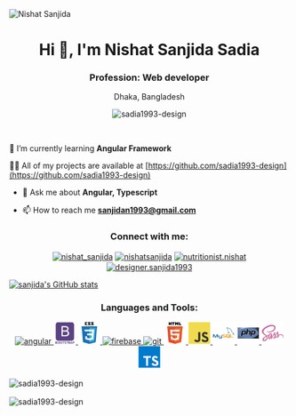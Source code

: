 <img src="https://themefo.net/wp-content/uploads/2021/11/nishatSanjida_webDeveloper.jpg" alt="Nishat Sanjida" width="1400" />
<h1 align="center">Hi 👋, I'm Nishat Sanjida Sadia</h1>
<h3 align="center">Profession: Web developer </h3>
<p align="center">Dhaka, Bangladesh</p>

<p align="center"> <img src="https://komarev.com/ghpvc/?username=sadia1993-design&label=Profile%20views&color=0e75b6&style=flat" alt="sadia1993-design" /> </p> 
<br>
<p align="center">

 🌱 I’m currently learning **Angular Framework**

 👨‍💻 All of my projects are available at [https://github.com/sadia1993-design](https://github.com/sadia1993-design)

- 💬 Ask me about **Angular, Typescript**

- 📫 How to reach me **sanjidan1993@gmail.com**
  
</p>

<h3 align="center">Connect with me:</h3>
<p align="center">
<a href="https://twitter.com/nishat_sanjida" target="blank"><img align="center" src="https://raw.githubusercontent.com/rahuldkjain/github-profile-readme-generator/master/src/images/icons/Social/twitter.svg" alt="nishat_sanjida" height="30" width="40" /></a>
<a href="https://linkedin.com/in/nishatsanjida" target="blank"><img align="center" src="https://raw.githubusercontent.com/rahuldkjain/github-profile-readme-generator/master/src/images/icons/Social/linked-in-alt.svg" alt="nishatsanjida" height="30" width="40" /></a>
<a href="https://fb.com/nutritionist.nishat" target="blank"><img align="center" src="https://raw.githubusercontent.com/rahuldkjain/github-profile-readme-generator/master/src/images/icons/Social/facebook.svg" alt="nutritionist.nishat" height="30" width="40" /></a>
<a href="https://www.instagram.com/developer.nishat/" target="blank"><img align="center" src="https://raw.githubusercontent.com/rahuldkjain/github-profile-readme-generator/master/src/images/icons/Social/instagram.svg" alt="designer.sanjida1993" height="30" width="40" /></a>
</p>

[![sanjida's GitHub stats](https://github-readme-stats.vercel.app/api?username=sadia1993-design&show_icons=true&theme=radical)](https://github.com/anuraghazra/github-readme-stats)

<h3 align="center">Languages and Tools:</h3>
<p align="center"> <a href="https://angular.io" target="_blank"> <img src="https://angular.io/assets/images/logos/angular/angular.svg" alt="angular" width="40" height="40"/> </a> <a href="https://getbootstrap.com" target="_blank"> <img src="https://raw.githubusercontent.com/devicons/devicon/master/icons/bootstrap/bootstrap-plain-wordmark.svg" alt="bootstrap" width="40" height="40"/> </a> <a href="https://www.w3schools.com/css/" target="_blank"> <img src="https://raw.githubusercontent.com/devicons/devicon/master/icons/css3/css3-original-wordmark.svg" alt="css3" width="40" height="40"/> </a> <a href="https://firebase.google.com/" target="_blank"> <img src="https://www.vectorlogo.zone/logos/firebase/firebase-icon.svg" alt="firebase" width="40" height="40"/> </a> <a href="https://git-scm.com/" target="_blank"> <img src="https://www.vectorlogo.zone/logos/git-scm/git-scm-icon.svg" alt="git" width="40" height="40"/> </a> <a href="https://www.w3.org/html/" target="_blank"> <img src="https://raw.githubusercontent.com/devicons/devicon/master/icons/html5/html5-original-wordmark.svg" alt="html5" width="40" height="40"/> </a> <a href="https://developer.mozilla.org/en-US/docs/Web/JavaScript" target="_blank"> <img src="https://raw.githubusercontent.com/devicons/devicon/master/icons/javascript/javascript-original.svg" alt="javascript" width="40" height="40"/> </a> <a href="https://www.mysql.com/" target="_blank"> <img src="https://raw.githubusercontent.com/devicons/devicon/master/icons/mysql/mysql-original-wordmark.svg" alt="mysql" width="40" height="40"/> </a> <a href="https://www.php.net" target="_blank"> <img src="https://raw.githubusercontent.com/devicons/devicon/master/icons/php/php-original.svg" alt="php" width="40" height="40"/> </a> <a href="https://sass-lang.com" target="_blank"> <img src="https://raw.githubusercontent.com/devicons/devicon/master/icons/sass/sass-original.svg" alt="sass" width="40" height="40"/> </a> <a href="https://www.typescriptlang.org/" target="_blank"> <img src="https://raw.githubusercontent.com/devicons/devicon/master/icons/typescript/typescript-original.svg" alt="typescript" width="40" height="40"/> </a> </p>

<p><img align="center" src="https://github-readme-stats.vercel.app/api/top-langs?username=sadia1993-design&show_icons=true&locale=en&layout=compact" alt="sadia1993-design" /></p>

<p><img align="center" src="https://github-readme-streak-stats.herokuapp.com/?user=sadia1993-design&" alt="sadia1993-design" /></p>
